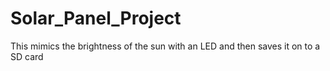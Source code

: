 # Solar_Panel_Project
This mimics the brightness of the sun with an LED and then saves it on to a SD card
